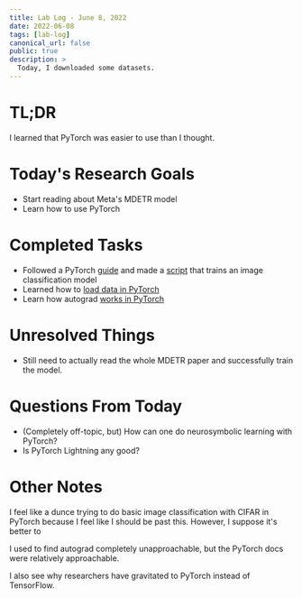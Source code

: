 ```yaml
---
title: Lab Log - June 8, 2022
date: 2022-06-08
tags: [lab-log]
canonical_url: false
public: true
description: >
  Today, I downloaded some datasets.
---
```


# TL;DR

I learned that PyTorch was easier to use than I thought.

# Today's Research Goals

- Start reading about Meta's MDETR model
- Learn how to use PyTorch

# Completed Tasks

- Followed a PyTorch [guide](https://pytorch.org/tutorials/beginner/deep_learning_60min_blitz.html)
  and made a [script](https://gist.github.com/WillieCubed/15ab429db080abfa535ac2454b3423ee)
  that trains an image classification model
- Learned how to [load data in PyTorch](https://pytorch.org/tutorials/recipes/recipes/loading_data_recipe.html)
- Learn how autograd [works in PyTorch](https://pytorch.org/tutorials/beginner/blitz/autograd_tutorial.html)

# Unresolved Things

- Still need to actually read the whole MDETR paper and successfully train the
  model.

# Questions From Today

- (Completely off-topic, but) How can one do neurosymbolic learning with
  PyTorch?
- Is PyTorch Lightning any good?

# Other Notes

I feel like a dunce trying to do basic image classification with CIFAR in
PyTorch because I feel like I should be past this. However, I suppose it's
better to

I used to find autograd completely unapproachable, but the PyTorch docs were
relatively approachable.

I also see why researchers have gravitated to PyTorch instead of TensorFlow.
